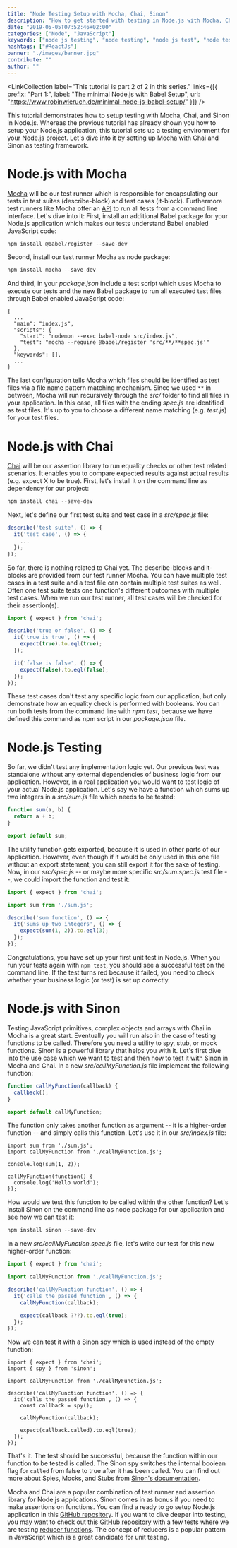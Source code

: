 ```yaml
---
title: "Node Testing Setup with Mocha, Chai, Sinon"
description: "How to get started with testing in Node.js with Mocha, Chai, Sinon. This setup tutorial shows you how to use Mocha as test runner and Chai as assertion library for Node.js projects ..."
date: "2019-05-05T07:52:46+02:00"
categories: ["Node", "JavaScript"]
keywords: ["node js testing", "node testing", "node js test", "node test", "node mocha", "node chai", "node mocha chai", "node sinon"]
hashtags: ["#ReactJs"]
banner: "./images/banner.jpg"
contribute: ""
author: ""
---
```


<Sponsorship />

<LinkCollection label="This tutorial is part 2 of 2 in this series." links={[{ prefix: "Part 1:", label: "The minimal Node.js with Babel Setup", url: "https://www.robinwieruch.de/minimal-node-js-babel-setup/" }]} />

This tutorial demonstrates how to setup testing with Mocha, Chai, and Sinon in Node.js. Whereas the previous tutorial has already shown you how to setup your Node.js application, this tutorial sets up a testing environment for your Node.js project. Let's dive into it by setting up Mocha with Chai and Sinon as testing framework.

# Node.js with Mocha

[Mocha](https://mochajs.org/) will be our test runner which is responsible for encapsulating our tests in test suites (describe-block) and test cases (it-block). Furthermore test runners like Mocha offer an [API](https://www.robinwieruch.de/what-is-an-api-javascript/) to run all tests from a command line interface. Let's dive into it: First, install an additional Babel package for your Node.js application which makes our tests understand Babel enabled JavaScript code:

```javascript
npm install @babel/register --save-dev
```

Second, install our test runner Mocha as node package:

```javascript
npm install mocha --save-dev
```

And third, in your *package.json* include a test script which uses Mocha to execute our tests and the new Babel package to run all executed test files through Babel enabled JavaScript code:

```javascript{6}
{
  ...
  "main": "index.js",
  "scripts": {
    "start": "nodemon --exec babel-node src/index.js",
    "test": "mocha --require @babel/register 'src/**/**spec.js'"
  },
  "keywords": [],
  ...
}
```

The last configuration tells Mocha which files should be identified as test files via a file name pattern matching mechanism. Since we used `**` in between, Mocha will run recursively through the *src/* folder to find all files in your application. In this case, all files with the ending *spec.js* are identified as test files. It's up to you to choose a different name matching (e.g. *test.js*) for your test files.

# Node.js with Chai

[Chai](https://www.chaijs.com) will be our assertion library to run equality checks or other test related scenarios. It enables you to compare expected results against actual results (e.g. expect X to be true). First, let's install it on the command line as dependency for our project:

```javascript
npm install chai --save-dev
```

Next, let's define our first test suite and test case in a *src/spec.js* file:

```javascript
describe('test suite', () => {
  it('test case', () => {
    ...
  });
});
```

So far, there is nothing related to Chai yet. The describe-blocks and it-blocks are provided from our test runner Mocha. You can have multiple test cases in a test suite and a test file can contain multiple test suites as well. Often one test suite tests one function's different outcomes with multiple test cases. When we run our test runner, all test cases will be checked for their assertion(s).

```javascript
import { expect } from 'chai';

describe('true or false', () => {
  it('true is true', () => {
    expect(true).to.eql(true);
  });

  it('false is false', () => {
    expect(false).to.eql(false);
  });
});
```

These test cases don't test any specific logic from our application, but only demonstrate how an equality check is performed with booleans. You can run both tests from the command line with *npm test*, because we have defined this command as npm script in our *package.json* file.

# Node.js Testing

So far, we didn't test any implementation logic yet. Our previous test was standalone without any external dependencies of business logic from our application. However, in a real application you would want to test logic of your actual Node.js application. Let's say we have a function which sums up two integers in a *src/sum.js* file which needs to be tested:

```javascript
function sum(a, b) {
  return a + b;
}

export default sum;
```

The utility function gets exported, because it is used in other parts of our application. However, even though if it would be only used in this one file without an export statement, you can still export it for the sake of testing. Now, in our *src/spec.js* -- or maybe more specific *src/sum.spec.js* test file --, we could import the function and test it:

```javascript
import { expect } from 'chai';

import sum from './sum.js';

describe('sum function', () => {
  it('sums up two integers', () => {
    expect(sum(1, 2)).to.eql(3);
  });
});
```

Congratulations, you have set up your first unit test in Node.js. When you run your tests again with `npm test`, you should see a successful test on the command line. If the test turns red because it failed, you need to check whether your business logic (or test) is set up correctly.

# Node.js with Sinon

Testing JavaScript primitives, complex objects and arrays with Chai in Mocha is a great start.  Eventually you will run also in the case of testing functions to be called. Therefore you need a utility to spy, stub, or mock functions. Sinon is a powerful library that helps you with it. Let's first dive into the use case which we want to test and then how to test it with Sinon in Mocha and Chai. In a new *src/callMyFunction.js* file implement the following function:

```javascript
function callMyFunction(callback) {
  callback();
}

export default callMyFunction;
```

The function only takes another function as argument -- it is a higher-order function -- and simply calls this function. Let's use it in our *src/index.js* file:

```javascript{2,6,7,8}
import sum from './sum.js';
import callMyFunction from './callMyFunction.js';

console.log(sum(1, 2));

callMyFunction(function() {
  console.log('Hello world');
});
```

How would we test this function to be called within the other function? Let's install Sinon on the command line as node package for our application and see how we can test it:

```javascript
npm install sinon --save-dev
```

In a new *src/callMyFunction.spec.js* file, let's write our test for this new higher-order function:

```javascript
import { expect } from 'chai';

import callMyFunction from './callMyFunction.js';

describe('callMyFunction function', () => {
  it('calls the passed function', () => {
    callMyFunction(callback);

    expect(callback ???).to.eql(true);
  });
});
```

Now we can test it with a Sinon spy which is used instead of the empty function:

```javascript{2,8,12}
import { expect } from 'chai';
import { spy } from 'sinon';

import callMyFunction from './callMyFunction.js';

describe('callMyFunction function', () => {
  it('calls the passed function', () => {
    const callback = spy();

    callMyFunction(callback);

    expect(callback.called).to.eql(true);
  });
});
```

That's it. The test should be successful, because the function within our function to be tested is called. The Sinon spy switches the internal boolean flag for `called` from false to true after it has been called. You can find out more about Spies, Mocks, and Stubs from [Sinon's documentation](https://sinonjs.org/).

<Divider />

Mocha and Chai are a popular combination of test runner and assertion library for Node.js applications. Sinon comes in as bonus if you need to make assertions on functions. You can find a ready to go setup Node.js application in this [GitHub repository](https://github.com/rwieruch/node-testing-mocha-chai). If you want to dive deeper into testing, you may want to check out this [GitHub repository](https://github.com/rwieruch/javascript-reducer) with a few tests where we are testing [reducer functions](https://www.robinwieruch.de/javascript-reducer). The concept of reducers is a popular pattern in JavaScript which is a great candidate for unit testing.
